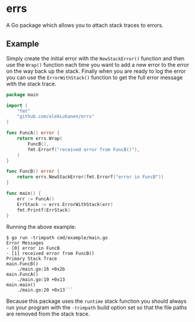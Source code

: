 # errs
A Go package which allows you to attach stack traces to errors.

## Example

Simply create the initial error with the `NewStackError()` function and then use the `Wrap()` function each time you want to add a new error to the error on the way back up the stack. Finally when you are ready to log the error you can use the `ErrorWithStack()` function to get the full error message with the stack trace.
```go
package main

import (
	"fmt"
	"github.com/alekLukanen/errs"
)

func FuncA() error {
	return errs.Wrap(
		FuncB(),
		fmt.Errorf("received error from FuncB()"),
	)
}

func FuncB() error {
	return errs.NewStackError(fmt.Errorf("error in FuncB"))
}

func main() {
	err := FuncA()
	ErrStack := errs.ErrorWithStack(err)
	fmt.Printf(ErrStack)
}
```

Running the above example:

```
$ go run -trimpath cmd/example/main.go
Error Messages
- [0] error in FuncB
- [1] received error from FuncB()
Primary Stack Trace
main.FuncB()
	./main.go:16 +0x2b
main.FuncA()
	./main.go:10 +0x13
main.main()
	./main.go:20 +0x13```
```

Because this package uses the `runtime` stack function you should always run your program with the `-trimpath` build option set so that the file paths are removed from the stack trace.
